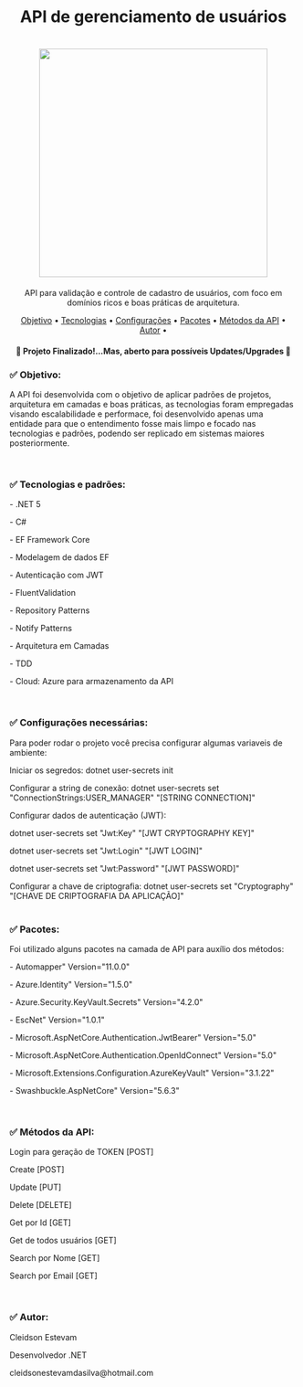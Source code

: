 <h1 align="center">API de gerenciamento de usuários</h1>

<h1 align="center">
<img src="https://github.com/CleidsonEstevam/API_MANAGER/blob/main/src/5%20-%20Manager.Core/Images/Design%20sem%20nome.jpg" height="400" width="400"/>
</h1>
<p align="center">API para validação e controle de cadastro de usuários, com foco em domínios ricos e boas práticas de arquitetura.</p>

<p align="center" height="400" width="400">
 <a href="#objetivo">Objetivo</a> •
 <a href="#tecnologias">Tecnologias</a> •
 <a href="#config">Configurações</a> •
 <a href="#pacotes">Pacotes</a> •
 <a href="#metodos">Métodos da API</a> •
 <a href="#autor">Autor</a> •
</p>

<h4 align="center"> 
	🚧  Projeto Finalizado!...Mas, aberto para possíveis Updates/Upgrades 🚧
</h4>

<h3 id="objetivo">✅ Objetivo:</h3>
<p>A API foi desenvolvida com o objetivo de aplicar padrões de projetos, arquitetura em camadas e boas práticas, as tecnologias foram empregadas visando escalabilidade e performace, foi desenvolvido apenas uma entidade para que o entendimento fosse mais limpo e focado nas tecnologias e padrões, podendo ser replicado em sistemas maiores posteriormente.<p/>
<br/>
<h3 id="tecnologias">✅ Tecnologias e padrões:</h3>
<p>- .NET 5 <p/>
<p>- C# <p/>
<p>- EF Framework Core<p/>
<p>- Modelagem de dados EF <p/>
<p>- Autenticação com JWT <p/>
<p>- FluentValidation </p>
<p>- Repository Patterns </p>
<p>- Notify Patterns </p>
<p>- Arquitetura em Camadas </p>
<p>- TDD </p>
<p>- Cloud: Azure para armazenamento da API </p>
<br/>
<h3 id="config">✅ Configurações necessárias:</h3>
Para poder rodar o projeto você precisa configurar algumas variaveis de ambiente:
<br/>
<p>Iniciar os segredos: dotnet user-secrets init<p/>
<p>Configurar a string de conexão: dotnet user-secrets set "ConnectionStrings:USER_MANAGER" "[STRING CONNECTION]"<p/>
<p>Configurar dados de autenticação (JWT): <p/>
<p>dotnet user-secrets set "Jwt:Key" "[JWT CRYPTOGRAPHY KEY]"<p/>
<p>dotnet user-secrets set "Jwt:Login" "[JWT LOGIN]"<p/>
<p>dotnet user-secrets set "Jwt:Password" "[JWT PASSWORD]"<p/>
<p>Configurar a chave de criptografia: dotnet user-secrets set "Cryptography" "[CHAVE DE CRIPTOGRAFIA DA APLICAÇÃO]"
<br/>
<br/>
<h3 id="pacotes">✅ Pacotes:</h3>
Foi utilizado alguns pacotes na camada de API para auxílio dos métodos:
<p>- Automapper" Version="11.0.0"<p/>
<p>- Azure.Identity" Version="1.5.0" <p/>
<p>- Azure.Security.KeyVault.Secrets" Version="4.2.0" <p/>
<p>- EscNet" Version="1.0.1" <p/>
<p>- Microsoft.AspNetCore.Authentication.JwtBearer" Version="5.0" <p/>
<p>- Microsoft.AspNetCore.Authentication.OpenIdConnect" Version="5.0" <p/>
<p>- Microsoft.Extensions.Configuration.AzureKeyVault" Version="3.1.22" <p/>
<p>- Swashbuckle.AspNetCore" Version="5.6.3" <p/>
<br/>
<h3 id="metodos">✅ Métodos da API:</h3>
<p>Login para geração de TOKEN [POST]<p/>
<p>Create [POST]<p/>
<p>Update [PUT]<p/>
<p>Delete [DELETE]<p/>
<p>Get por Id [GET]<p/>
<p>Get de todos usuários [GET]<p/>
<p>Search por Nome [GET]<p/>
<p>Search por Email [GET]<p/>
<br/>
<h3 id="autor">✅ Autor:</h3>
 <p>Cleidson Estevam<p/>
 <p>Desenvolvedor .NET<p/>
 <p>cleidsonestevamdasilva@hotmail.com<p>












